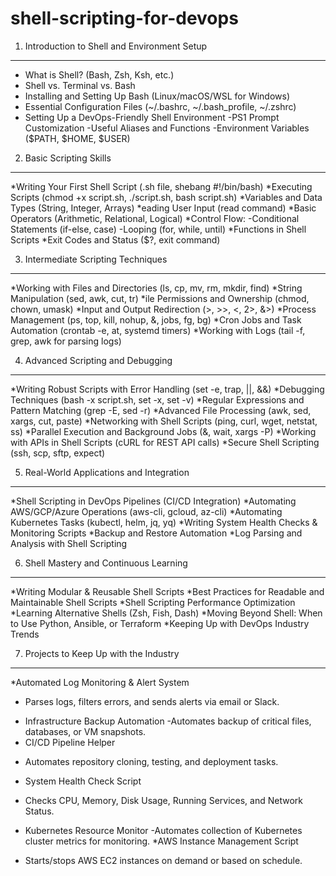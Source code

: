 # shell-scripting-for-devops

1. Introduction to Shell and Environment Setup
*************************************************
* What is Shell? (Bash, Zsh, Ksh, etc.)
* Shell vs. Terminal vs. Bash
* Installing and Setting Up Bash (Linux/macOS/WSL for Windows)
* Essential Configuration Files (~/.bashrc, ~/.bash_profile, ~/.zshrc)
* Setting Up a DevOps-Friendly Shell Environment
  -PS1 Prompt Customization
  -Useful Aliases and Functions
  -Environment Variables ($PATH, $HOME, $USER)

2. Basic Scripting Skills
**********************************************
*Writing Your First Shell Script (.sh file, shebang #!/bin/bash)
*Executing Scripts (chmod +x script.sh, ./script.sh, bash script.sh)
*Variables and Data Types (String, Integer, Arrays)
*eading User Input (read command)
*Basic Operators (Arithmetic, Relational, Logical)
*Control Flow:
  -Conditional Statements (if-else, case)
  -Looping (for, while, until)
*Functions in Shell Scripts
*Exit Codes and Status ($?, exit command)

3. Intermediate Scripting Techniques
**************************************************
*Working with Files and Directories (ls, cp, mv, rm, mkdir, find)
*String Manipulation (sed, awk, cut, tr)
*ile Permissions and Ownership (chmod, chown, umask)
*Input and Output Redirection (>, >>, <, 2>, &>)
*Process Management (ps, top, kill, nohup, &, jobs, fg, bg)
*Cron Jobs and Task Automation (crontab -e, at, systemd timers)
*Working with Logs (tail -f, grep, awk for parsing logs)

4. Advanced Scripting and Debugging
*******************************
*Writing Robust Scripts with Error Handling (set -e, trap, ||, &&)
*Debugging Techniques (bash -x script.sh, set -x, set -v)
*Regular Expressions and Pattern Matching (grep -E, sed -r)
*Advanced File Processing (awk, sed, xargs, cut, paste)
*Networking with Shell Scripts (ping, curl, wget, netstat, ss)
*Parallel Execution and Background Jobs (&, wait, xargs -P)
*Working with APIs in Shell Scripts (cURL for REST API calls)
*Secure Shell Scripting (ssh, scp, sftp, expect)

5. Real-World Applications and Integration
*******************************************
*Shell Scripting in DevOps Pipelines (CI/CD Integration)
*Automating AWS/GCP/Azure Operations (aws-cli, gcloud, az-cli)
*Automating Kubernetes Tasks (kubectl, helm, jq, yq)
*Writing System Health Checks & Monitoring Scripts
*Backup and Restore Automation
*Log Parsing and Analysis with Shell Scripting

6. Shell Mastery and Continuous Learning
******************************
*Writing Modular & Reusable Shell Scripts
*Best Practices for Readable and Maintainable Shell Scripts
*Shell Scripting Performance Optimization
*Learning Alternative Shells (Zsh, Fish, Dash)
*Moving Beyond Shell: When to Use Python, Ansible, or Terraform
*Keeping Up with DevOps Industry Trends

7. Projects to Keep Up with the Industry
***************************************
*Automated Log Monitoring & Alert System
 - Parses logs, filters errors, and sends alerts via email or Slack.
* Infrastructure Backup Automation
  -Automates backup of critical files, databases, or VM snapshots.
* CI/CD Pipeline Helper
- Automates repository cloning, testing, and deployment tasks.
* System Health Check Script
- Checks CPU, Memory, Disk Usage, Running Services, and Network Status.
* Kubernetes Resource Monitor
-Automates collection of Kubernetes cluster metrics for monitoring.
*AWS Instance Management Script
- Starts/stops AWS EC2 instances on demand or based on schedule.
